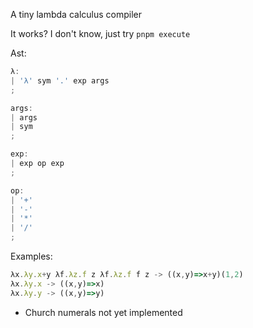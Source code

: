 A tiny lambda calculus compiler

It works? I don't know, just try `pnpm execute`

Ast:

```js
λ:
| 'λ' sym '.' exp args
;

args:
| args
| sym
;

exp:
| exp op exp
;

op:
| '+'
| '-'
| '*'
| '/'
;
```

Examples:

```js
λx.λy.x+y λf.λz.f z λf.λz.f f z -> ((x,y)=>x+y)(1,2)
λx.λy.x -> ((x,y)=>x)
λx.λy.y -> ((x,y)=>y)

```

- Church numerals not yet implemented
